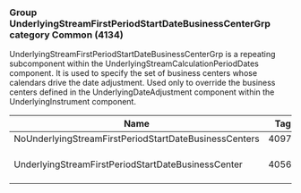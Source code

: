 ### Group UnderlyingStreamFirstPeriodStartDateBusinessCenterGrp category Common (4134)

UnderlyingStreamFirstPeriodStartDateBusinessCenterGrp is a repeating subcomponent within the UnderlyingStreamCalculationPeriodDates component. It is used to specify the set of business centers whose calendars drive the date adjustment. Used only to override the business centers defined in the UnderlyingDateAdjustment component within the UnderlyingInstrument component.

| Name                                                  | Tag   | Req'd | Documentation                                                                 |
|-------------------------------------------------------|-------|----------|-------------------------------------------------------------------------------|
| NoUnderlyingStreamFirstPeriodStartDateBusinessCenters | 40974 |       |                                                                               |
| UnderlyingStreamFirstPeriodStartDateBusinessCenter    | 40560 |       | Required if NoUnderlyginstreamFirstPeriodStartDateBusinessCenters(40974) > 0. |

